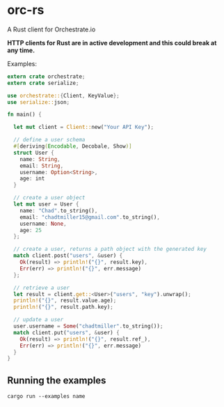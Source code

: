 orc-rs
======

A Rust client for Orchestrate.io

**HTTP clients for Rust are in active development and this could break at any
time.**

Examples:

```rust
extern crate orchestrate;
extern crate serialize;

use orchestrate::{Client, KeyValue};
use serialize::json;

fn main() {

  let mut client = Client::new("Your API Key");

  // define a user schema
  #[deriving(Encodable, Decobale, Show)]
  struct User {
    name: String,
    email: String,
    username: Option<String>,
    age: int
  }

  // create a user object
  let mut user = User {
    name: "Chad".to_string(),
    email: "chadtmiller15@gmail.com".to_string(),
    username: None,
    age: 25
  };

  // create a user, returns a path object with the generated key
  match client.post("users", &user) {
    Ok(result) => println!("{}", result.key),
    Err(err) => println!("{}", err.message)
  };

  // retrieve a user
  let result = client.get::<User>("users", "key").unwrap();
  println!("{}", result.value.age);
  println!("{}", result.path.key);

  // update a user
  user.username = Some("chadtmiller".to_string());
  match client.put("users", &user) {
    Ok(result) => println!("{}", result.ref_),
    Err(err) => println!("{}", err.message)
  }
}
```

## Running the examples

```shell
cargo run --examples name
```

